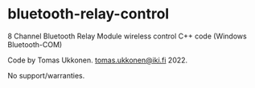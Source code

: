# bluetooth-relay-control
8 Channel Bluetooth Relay Module wireless control C++ code (Windows Bluetooth-COM)

Code by Tomas Ukkonen. <tomas.ukkonen@iki.fi> 2022.

No support/warranties.


